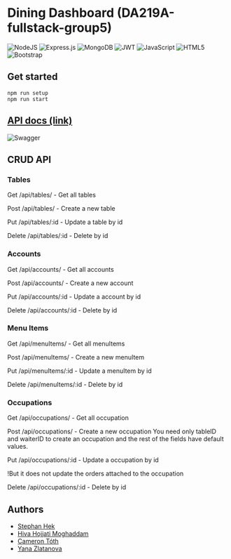 # Dining Dashboard (DA219A-fullstack-group5)

![NodeJS](https://img.shields.io/badge/node.js-6DA55F?style=for-the-badge&logo=node.js&logoColor=white)
![Express.js](https://img.shields.io/badge/express.js-%23404d59.svg?style=for-the-badge&logo=express&logoColor=%2361DAFB)
![MongoDB](https://img.shields.io/badge/MongoDB-%234ea94b.svg?style=for-the-badge&logo=mongodb&logoColor=white)
![JWT](https://img.shields.io/badge/JWT-black?style=for-the-badge&logo=JSON%20web%20tokens)
![JavaScript](https://img.shields.io/badge/javascript-%23323330.svg?style=for-the-badge&logo=javascript&logoColor=%23F7DF1E)
![HTML5](https://img.shields.io/badge/html5-%23E34F26.svg?style=for-the-badge&logo=html5&logoColor=white)
![Bootstrap](https://img.shields.io/badge/bootstrap-%23563D7C.svg?style=for-the-badge&logo=bootstrap&logoColor=white)


## Get started
```
npm run setup
npm run start
```

## [API docs (link)](https://dining-dashboard.onrender.com/api-docs/)
![Swagger](https://img.shields.io/badge/-Swagger-%23Clojure?style=for-the-badge&logo=swagger&logoColor=white)


## CRUD API

### Tables

Get      /api/tables/ - Get all tables

Post     /api/tables/ - Create a new table

Put      /api/tables/:id - Update a table by id

Delete   /api/tables/:id - Delete by id


### Accounts

Get      /api/accounts/ - Get all accounts

Post     /api/accounts/ - Create a new account

Put      /api/accounts/:id - Update a account by id

Delete   /api/accounts/:id - Delete by id


### Menu Items

Get      /api/menuItems/ - Get all menuItems

Post     /api/menuItems/ - Create a new menuItem

Put      /api/menuItems/:id - Update a menuItem by id

Delete   /api/menuItems/:id - Delete by id


### Occupations

Get      /api/occupations/ - Get all occupation

Post     /api/occupations/ - Create a new occupation 
You need only tableID and waiterID to create an occupation and the rest of the fields have default values.

Put      /api/occupations/:id - Update a occupation by id

!But it does not update the orders attached to the occupation

Delete   /api/occupations/:id - Delete by id


## Authors
* [Stephan Hek](https://github.com/Stephan0027)
* [Hiva Hojjati Moghaddam](https://github.com/hivaww)
* [Cameron Tóth](https://github.com/camtoth)
* [Yana Zlatanova](https://github.com/yanazlatanova)
